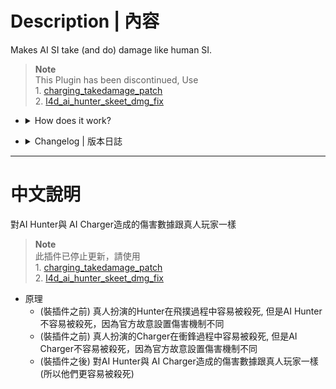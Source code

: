 # Description | 內容
Makes AI SI take (and do) damage like human SI.

> __Note__ <br/>
This Plugin has been discontinued, Use 
<br/>1. [charging_takedamage_patch](/charging_takedamage_patch)
<br/>2. [l4d_ai_hunter_skeet_dmg_fix](/l4d_ai_hunter_skeet_dmg_fix)

* <details><summary>How does it work?</summary>

	* Human Hunter can be easily killed when pouncing, but AI Hunter can't be easily killed without this plugin
	* Human Charger can be easily killed when charging, but AI Charger can't be easily killed without this plugin
	* After install this plugin, makes AI hunter and charger take same damage like human SI. (Make them easily to be killed)
</details>

* <details><summary>Changelog | 版本日誌</summary>

	* Archived (2024-8-11)
		* This Plugin has been discontinued

	* v1.1h (2024-8-6)
		* Add Library "l4d2_ai_damagefix"

	* v1.0h (2024-2-11)
		* Disable damage fix if hunter get damaged by melee
		* Add cfg

	* v1.1.0
		* Original plugin from [SirPlease/L4D2-Competitive-Rework](https://github.com/SirPlease/L4D2-Competitive-Rework/blob/master/addons/sourcemod/scripting/l4d2_ai_damagefix.sp)
</details>

- - - -
# 中文說明
對AI Hunter與 AI Charger造成的傷害數據跟真人玩家一樣

> __Note__ <br/>
此插件已停止更新，請使用
<br/>1. [charging_takedamage_patch](/charging_takedamage_patch)
<br/>2. [l4d_ai_hunter_skeet_dmg_fix](/l4d_ai_hunter_skeet_dmg_fix)

* 原理
	* (裝插件之前) 真人扮演的Hunter在飛撲過程中容易被殺死, 但是AI Hunter不容易被殺死，因為官方故意設置傷害機制不同
	* (裝插件之前) 真人扮演的Charger在衝鋒過程中容易被殺死, 但是AI Charger不容易被殺死，因為官方故意設置傷害機制不同
	* (裝插件之後) 對AI Hunter與 AI Charger造成的傷害數據跟真人玩家一樣 (所以他們更容易被殺死)